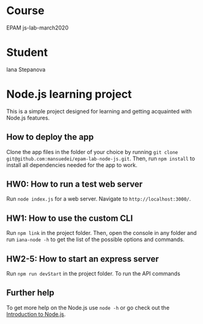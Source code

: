 # Course

EPAM js-lab-march2020

# Student

Iana Stepanova

# Node.js learning project

This is a simple project designed for learning and getting acquainted with Node.js features.

## How to deploy the app

Clone the app files in the folder of your choice by running `git clone git@github.com:mansuedei/epam-lab-node-js.git`.
Then, run `npm install` to install all dependencies needed for the app to work.

## HW0: How to run a test web server

Run `node index.js` for a web server. Navigate to `http://localhost:3000/`.

## HW1: How to use the custom CLI

Run `npm link` in the project folder. Then, open the console in any folder and run `iana-node -h` to get the list of the possible options and commands.

## HW2-5: How to start an express server

Run `npm run devStart` in the project folder. To run the API commands

## Further help

To get more help on the Node.js use `node -h` or go check out the [Introduction to Node.js](https://nodejs.dev/).
